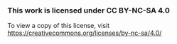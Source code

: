 ### This work is licensed under CC BY-NC-SA 4.0 
To view a copy of this license, visit https://creativecommons.org/licenses/by-nc-sa/4.0/
